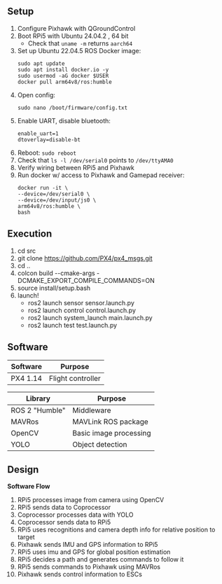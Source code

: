 ## Setup
1. Configure Pixhawk with QGroundControl
2. Boot RPi5 with Ubuntu 24.04.2 , 64 bit
    - Check that ```uname -m``` returns ```aarch64```
3. Set up Ubuntu 22.04.5 ROS Docker image:
    ```
    sudo apt update
    sudo apt install docker.io -y
    sudo usermod -aG docker $USER
    docker pull arm64v8/ros:humble
    ```
4. Open config: 
    ```
    sudo nano /boot/firmware/config.txt
    ```
5. Enable UART, disable bluetooth:
    ```
    enable_uart=1
    dtoverlay=disable-bt
    ```
6. Reboot: ```sudo reboot```
7. Check that ```ls -l /dev/serial0``` points to ```/dev/ttyAMA0```
8. Verify wiring between RPi5 and Pixhawk
9. Run docker w/ access to Pixhawk and Gamepad receiver: 
    ```
    docker run -it \
    --device=/dev/serial0 \
    --device=/dev/input/js0 \
    arm64v8/ros:humble \
    bash
    ```

## Execution
1. cd src
2. git clone https://github.com/PX4/px4_msgs.git
3. cd ..
1. colcon build --cmake-args -DCMAKE_EXPORT_COMPILE_COMMANDS=ON
2. source install/setup.bash
3. launch!
     - ros2 launch sensor sensor.launch.py
     - ros2 launch control control.launch.py
     - ros2 launch system_launch main.launch.py
     - ros2 launch test test.launch.py

## Software
| Software | Purpose |
|----------|---------|
| PX4 1.14 | Flight controller |

| Library | Purpose |
|---------|---------|
| ROS 2 "Humble" | Middleware |
| MAVRos | MAVLink ROS package |
| OpenCV | Basic image processing |
| YOLO | Object detection |

## Design
**Software Flow**
1. RPi5 processes image from camera using OpenCV
2. RPi5 sends data to Coprocessor
3. Coprocessor processes data with YOLO
4. Coprocessor sends data to RPi5
5. RPi5 uses recognitions and camera depth info for relative position to target
6. Pixhawk sends IMU and GPS information to RPi5
7. RPi5 uses imu and GPS for global position estimation
8. RPi5 decides a path and generates commands to follow it
9. RPi5 sends commands to Pixhawk using MAVRos
10. Pixhawk sends control information to ESCs